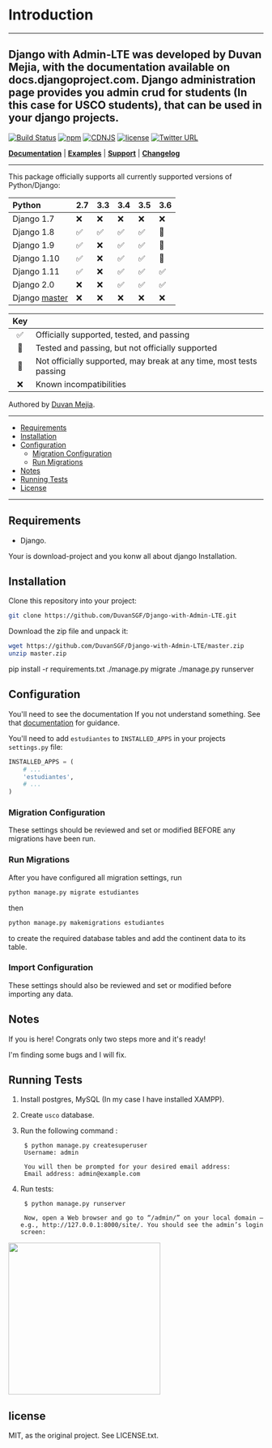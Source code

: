 # Introduction
----
Django with Admin-LTE was developed by Duvan Mejia, with the documentation available on docs.djangoproject.com. Django administration page provides you admin crud for students (In this case for USCO students), that can be used in your django projects.
---

[![Build Status](https://travis-ci.org/FineUploader/fine-uploader.svg?branch=master)](https://github.com/DuvanSGF/Django-with-Admin-LTE)
[![npm](https://img.shields.io/npm/v/fine-uploader.svg)](https://docs.npmjs.com/getting-started/what-is-npm)
[![CDNJS](https://img.shields.io/cdnjs/v/file-uploader.svg)](https://cdnjs.com/libraries/file-uploader)
[![license](https://img.shields.io/badge/license-MIT-brightgreen.svg)](https://github.com/DuvanSGF/Django-with-Admin-LTE/blob/master/LICENSE.TXT)
[![Twitter URL](https://img.shields.io/twitter/url/https/twitter.com/Duvancortes_mc.svg?style=social&label=Follow%20%40Duvancortes_mc)](https://twitter.com/Duvancortes_mc)

[**Documentation**](#requirements) |
[**Examples**](#running-tests) |
[**Support**](../../issues) |
[**Changelog**](../../releases)

---

This package officially supports all currently supported versions of Python/Django:

|      Python   | 2.7 | 3.3 | 3.4 | 3.5 | 3.6 |
| :------------ | --- | --- | --- | --- | --- |
| Django 1.7    |  :x:  |  :x:  |  :x:  | :x: | :x: |
| Django 1.8    |  :white_check_mark:  |  :white_check_mark:  |  :white_check_mark:  |  :white_check_mark:  | :large_blue_circle: |
| Django 1.9    |  :white_check_mark:  | :x: |  :white_check_mark:  |  :white_check_mark:  | :large_blue_circle: |
| Django 1.10   |  :white_check_mark:  | :x: |  :white_check_mark:  |  :white_check_mark:  | :large_blue_circle: |
| Django 1.11   |  :white_check_mark:  | :x: | :white_check_mark:   | :white_check_mark:   | :white_check_mark:  |
| Django 2.0    |  :x:                 | :x: | :white_check_mark:   | :white_check_mark:   | :white_check_mark:  |
| Django [master](https://github.com/django/django/archive/master.tar.gz) | :x: | :x: | :x: | :x: | :x: |

| Key |                                                                     |
| :-: | :------------------------------------------------------------------ |
| :white_check_mark: | Officially supported, tested, and passing                           |
| :large_blue_circle: | Tested and passing, but not officially supported                    |
| :white_square_button: | Not officially supported, may break at any time, most tests passing |
| :x: | Known incompatibilities                                             |

Authored by [Duvan Mejia](https://stackoverflow.com/users/9872532/duvan-sgf?tab=profile).

----

* [Requirements](#requirements)
* [Installation](#installation)
* [Configuration](#configuration)
  * [Migration Configuration](#migrations-configuration)
  * [Run Migrations](#run-migrations)
* [Notes](#notes)
* [Running Tests](#running-tests)
* [License](#license)

----

## Requirements
* Django.

Your is download-project and you konw all about django Installation.


## Installation

Clone this repository into your project:

```bash
git clone https://github.com/DuvanSGF/Django-with-Admin-LTE.git
```

Download the zip file and unpack it:

```bash
wget https://github.com/DuvanSGF/Django-with-Admin-LTE/master.zip
unzip master.zip
```

pip install -r requirements.txt
./manage.py migrate
./manage.py runserver



## Configuration

You'll need to see the documentation If you not understand something. See that [documentation](https://docs.djangoproject.com/en/1.11/) for guidance.

You'll need to add `estudiantes` to `INSTALLED_APPS` in your projects `settings.py` file:

```python
INSTALLED_APPS = (
    # ...
    'estudiantes',
    # ...
)
```

### Migration Configuration

These settings should be reviewed and set or modified BEFORE any migrations have been run.


### Run Migrations

After you have configured all migration settings, run

```bash
python manage.py migrate estudiantes
```
then

```bash
python manage.py makemigrations estudiantes
```
to create the required database tables and add the continent data to its table.


### Import Configuration

These settings should also be reviewed and set or modified before importing any data.



## Notes

If you is here! Congrats only two steps more and it's ready!

I'm finding some bugs and I will fix.


## Running Tests

1. Install postgres, MySQL (In my case I have installed XAMPP).
2. Create `usco` database.
3. Run the following command :

        $ python manage.py createsuperuser
        Username: admin

        You will then be prompted for your desired email address:
        Email address: admin@example.com

4. Run tests:

        $ python manage.py runserver

        Now, open a Web browser and go to “/admin/” on your local domain – e.g., http://127.0.0.1:8000/site/. You should see the admin’s login screen:

 <img src="https://raw.githubusercontent.com/RamEduard/admin-lte-express/master/public/readme/login.png" width="300">


## license

MIT, as the original project. See LICENSE.txt.
